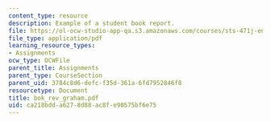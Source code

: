 ```yaml
---
content_type: resource
description: Example of a student book report.
file: https://ol-ocw-studio-app-qa.s3.amazonaws.com/courses/sts-471j-engineering-apollo-the-moon-project-as-a-complex-system-spring-2007/ca218bdda6278d88ac8fe90575bf6e75_bok_rev_graham.pdf
file_type: application/pdf
learning_resource_types:
- Assignments
ocw_type: OCWFile
parent_title: Assignments
parent_type: CourseSection
parent_uid: 3784c8d6-defc-f35d-361a-6fd7952846f8
resourcetype: Document
title: bok_rev_graham.pdf
uid: ca218bdd-a627-8d88-ac8f-e90575bf6e75
---
```

